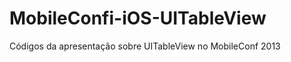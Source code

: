 MobileConfi-iOS-UITableView
===========================

Códigos da apresentação sobre UITableView no MobileConf 2013